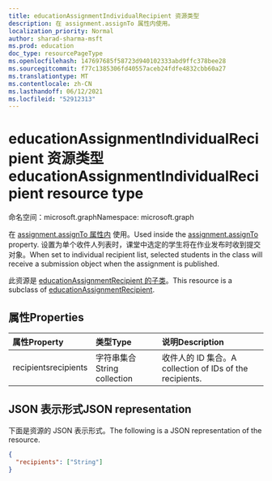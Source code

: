 ```yaml
---
title: educationAssignmentIndividualRecipient 资源类型
description: 在 assignment.assignTo 属性内使用。
localization_priority: Normal
author: sharad-sharma-msft
ms.prod: education
doc_type: resourcePageType
ms.openlocfilehash: 147697685f58723d940102333abd9ffc378bee28
ms.sourcegitcommit: f77c1385306fd40557aceb24fdfe4832cbb60a27
ms.translationtype: MT
ms.contentlocale: zh-CN
ms.lasthandoff: 06/12/2021
ms.locfileid: "52912313"
---
```

# <a name="educationassignmentindividualrecipient-resource-type"></a><span data-ttu-id="9aac5-103">educationAssignmentIndividualRecipient 资源类型</span><span class="sxs-lookup"><span data-stu-id="9aac5-103">educationAssignmentIndividualRecipient resource type</span></span>

<span data-ttu-id="9aac5-104">命名空间：microsoft.graph</span><span class="sxs-lookup"><span data-stu-id="9aac5-104">Namespace: microsoft.graph</span></span>

<span data-ttu-id="9aac5-105">在 [assignment.assignTo 属性内](educationassignment.md) 使用。</span><span class="sxs-lookup"><span data-stu-id="9aac5-105">Used inside the [assignment.assignTo](educationassignment.md) property.</span></span> <span data-ttu-id="9aac5-106">设置为单个收件人列表时，课堂中选定的学生将在作业发布时收到提交对象。</span><span class="sxs-lookup"><span data-stu-id="9aac5-106">When set to individual recipient list, selected students in the class will receive a submission object when the assignment is published.</span></span>

<span data-ttu-id="9aac5-107">此资源是 [educationAssignmentRecipient 的子类](educationassignmentrecipient.md)。</span><span class="sxs-lookup"><span data-stu-id="9aac5-107">This resource is a subclass of [educationAssignmentRecipient](educationassignmentrecipient.md).</span></span>

## <a name="properties"></a><span data-ttu-id="9aac5-108">属性</span><span class="sxs-lookup"><span data-stu-id="9aac5-108">Properties</span></span>
| <span data-ttu-id="9aac5-109">属性</span><span class="sxs-lookup"><span data-stu-id="9aac5-109">Property</span></span>     | <span data-ttu-id="9aac5-110">类型</span><span class="sxs-lookup"><span data-stu-id="9aac5-110">Type</span></span>   |<span data-ttu-id="9aac5-111">说明</span><span class="sxs-lookup"><span data-stu-id="9aac5-111">Description</span></span>|
|:---------------|:--------|:----------|
|<span data-ttu-id="9aac5-112">recipients</span><span class="sxs-lookup"><span data-stu-id="9aac5-112">recipients</span></span>|<span data-ttu-id="9aac5-113">字符串集合</span><span class="sxs-lookup"><span data-stu-id="9aac5-113">String collection</span></span>|<span data-ttu-id="9aac5-114">收件人的 ID 集合。</span><span class="sxs-lookup"><span data-stu-id="9aac5-114">A collection of IDs of the recipients.</span></span>|

## <a name="json-representation"></a><span data-ttu-id="9aac5-115">JSON 表示形式</span><span class="sxs-lookup"><span data-stu-id="9aac5-115">JSON representation</span></span>

<span data-ttu-id="9aac5-116">下面是资源的 JSON 表示形式。</span><span class="sxs-lookup"><span data-stu-id="9aac5-116">The following is a JSON representation of the resource.</span></span>

<!-- {
  "blockType": "resource",
  "optionalProperties": [

  ],
  "@odata.type": "microsoft.graph.educationAssignmentIndividualRecipient"
}-->

```json
{
  "recipients": ["String"]
}

```

<!-- uuid: 8fcb5dbc-d5aa-4681-8e31-b001d5168d79
2015-10-25 14:57:30 UTC -->
<!--
{
  "type": "#page.annotation",
  "description": "educationAssignmentIndividualRecipient resource",
  "keywords": "",
  "section": "documentation",
  "tocPath": "",
  "suppressions": []
}
-->


